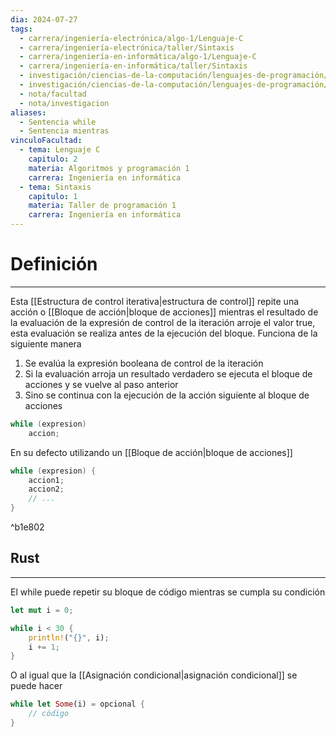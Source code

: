 ```yaml
---
dia: 2024-07-27
tags:
  - carrera/ingeniería-electrónica/algo-1/Lenguaje-C
  - carrera/ingeniería-electrónica/taller/Sintaxis
  - carrera/ingeniería-en-informática/algo-1/Lenguaje-C
  - carrera/ingeniería-en-informática/taller/Sintaxis
  - investigación/ciencias-de-la-computación/lenguajes-de-programación/lenguaje-c
  - investigación/ciencias-de-la-computación/lenguajes-de-programación/lenguaje-Rust
  - nota/facultad
  - nota/investigacion
aliases:
  - Sentencia while
  - Sentencia mientras
vinculoFacultad:
  - tema: Lenguaje C
    capitulo: 2
    materia: Algoritmos y programación 1
    carrera: Ingeniería en informática
  - tema: Sintaxis
    capitulo: 1
    materia: Taller de programación 1
    carrera: Ingeniería en informática
---
```

# Definición
---
Esta [[Estructura de control iterativa|estructura de control]] repite una acción o [[Bloque de acción|bloque de acciones]] mientras el resultado de la evaluación de la expresión de control de la iteración arroje el valor true, esta evaluación se realiza antes de la ejecución del bloque. Funciona de la siguiente manera

1. Se evalúa la expresión booleana de control de la iteración
2. Si la evaluación arroja un resultado verdadero se ejecuta el bloque de acciones y se vuelve al paso anterior
3. Sino se continua con la ejecución de la acción siguiente al bloque de acciones

```c
while (expresion)
	accion;
```

En su defecto utilizando un [[Bloque de acción|bloque de acciones]] 

```c
while (expresion) {
	accion1;
	accion2;
	// ...
}	
```

^b1e802

## Rust
---
El while puede repetir su bloque de código mientras se cumpla su condición

``` rust
let mut i = 0;

while i < 30 {
	println!("{}", i);
	i += 1;
}
```

O al igual que la [[Asignación condicional|asignación condicional]] se puede hacer

``` rust
while let Some(i) = opcional {
	// código
}
```

